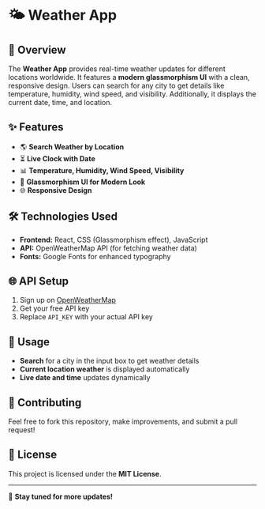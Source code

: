 # 🌤 Weather App

## 📌 Overview
The **Weather App** provides real-time weather updates for different locations worldwide. It features a **modern glassmorphism UI** with a clean, responsive design. Users can search for any city to get details like temperature, humidity, wind speed, and visibility. Additionally, it displays the current date, time, and location.

## ✨ Features
- 🌎 **Search Weather by Location**
- ⏳ **Live Clock with Date**
- 📊 **Temperature, Humidity, Wind Speed, Visibility**
- 🎨 **Glassmorphism UI for Modern Look**
- 🌐 **Responsive Design**

## 🛠️ Technologies Used
- **Frontend:** React, CSS (Glassmorphism effect), JavaScript
- **API:** OpenWeatherMap API (for fetching weather data)
- **Fonts:** Google Fonts for enhanced typography

## 🌐 API Setup
1. Sign up on [OpenWeatherMap](https://openweathermap.org/)
2. Get your free API key
3. Replace `API_KEY`  with your actual API key

## 📜 Usage
- **Search** for a city in the input box to get weather details
- **Current location weather** is displayed automatically
- **Live date and time** updates dynamically

## 🤝 Contributing
Feel free to fork this repository, make improvements, and submit a pull request!

## 📄 License
This project is licensed under the **MIT License**.

---


🚀 **Stay tuned for more updates!**

